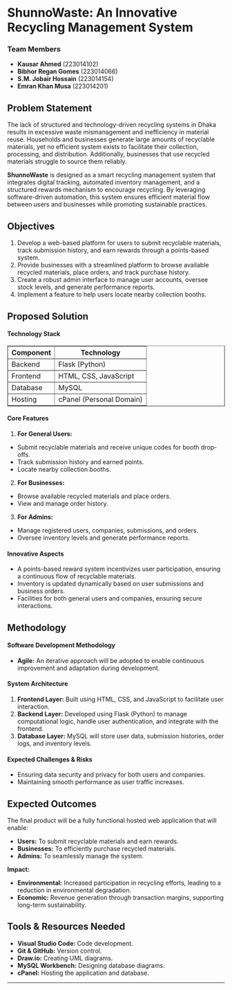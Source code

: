 # ShunnoWaste: An Innovative Recycling Management System

### Team Members
- **Kausar Ahmed** (223014102)
- **Bibhor Regan Gomes** (223014066)
- **S.M. Jobair Hossain** (223014154)
- **Emran Khan Musa** (223014201)

## Problem Statement

The lack of structured and technology-driven recycling systems in Dhaka results in excessive waste mismanagement and inefficiency in material reuse. Households and businesses generate large amounts of recyclable materials, yet no efficient system exists to facilitate their collection, processing, and distribution. Additionally, businesses that use recycled materials struggle to source them reliably.

**ShunnoWaste** is designed as a smart recycling management system that integrates digital tracking, automated inventory management, and a structured rewards mechanism to encourage recycling. By leveraging software-driven automation, this system ensures efficient material flow between users and businesses while promoting sustainable practices.

## Objectives
1. Develop a web-based platform for users to submit recyclable materials, track submission history, and earn rewards through a points-based system.
2. Provide businesses with a streamlined platform to browse available recycled materials, place orders, and track purchase history.
3. Create a robust admin interface to manage user accounts, oversee stock levels, and generate performance reports.
4. Implement a feature to help users locate nearby collection booths.

## Proposed Solution

#### Technology Stack
<table border="1" cellspacing="0" cellpadding="5">
  <tr>
    <th>Component</th>
    <th>Technology</th>
  </tr>
  <tr>
    <td>Backend</td>
    <td>Flask (Python)</td>
  </tr>
  <tr>
    <td>Frontend</td>
    <td>HTML, CSS, JavaScript</td>
  </tr>
  <tr>
    <td>Database</td>
    <td>MySQL</td>
  </tr>
  <tr>
    <td>Hosting</td>
    <td>cPanel (Personal Domain)</td>
  </tr>
</table>


#### Core Features

1. **For General Users:**
  - Submit recyclable materials and receive unique codes for booth drop-offs.
  - Track submission history and earned points.
  - Locate nearby collection booths.

2. **For Businesses:**
  - Browse available recycled materials and place orders.
  - View and manage order history.

3. **For Admins:**
  - Manage registered users, companies, submissions, and orders.
  - Oversee inventory levels and generate performance reports.

#### Innovative Aspects
- A points-based reward system incentivizes user participation, ensuring a continuous flow of recyclable materials.
- Inventory is updated dynamically based on user submissions and business orders.
- Facilities for both general users and companies, ensuring secure interactions.
  
## Methodology

#### Software Development Methodology
- **Agile:** An iterative approach will be adopted to enable continuous improvement and adaptation during development.

#### System Architecture
1. **Frontend Layer:** Built using HTML, CSS, and JavaScript to facilitate user interaction.
2. **Backend Layer:** Developed using Flask (Python) to manage computational logic, handle user authentication, and integrate with the frontend.
3. **Database Layer:** MySQL will store user data, submission histories, order logs, and inventory levels.

#### Expected Challenges & Risks
- Ensuring data security and privacy for both users and companies.
- Maintaining smooth performance as user traffic increases.

## Expected Outcomes
The final product will be a fully functional hosted web application that will enable:
- **Users:** To submit recyclable materials and earn rewards.
- **Businesses:** To efficiently purchase recycled materials.
- **Admins:** To seamlessly manage the system.

**Impact:**
- **Environmental:** Increased participation in recycling efforts, leading to a reduction in environmental degradation.
- **Economic:** Revenue generation through transaction margins, supporting long-term sustainability.

## Tools & Resources Needed
- **Visual Studio Code:** Code development.
- **Git & GitHub:** Version control.
- **Draw.io:** Creating UML diagrams.
- **MySQL Workbench:** Designing database diagrams.
- **cPanel:** Hosting the application and database.


---


